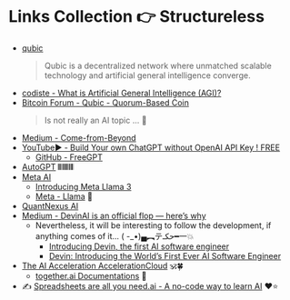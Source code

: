 # Links Collection 👉 Structureless

- [qubic](https://qubic.org/)
    > Qubic is a decentralized network where unmatched scalable technology and artificial general intelligence converge.
- [codiste - What is Artificial General Intelligence (AGI)?](https://www.codiste.com/what-is-artificial-general-intelligence-agi)
- [Bitcoin Forum - Qubic - Quorum-Based Coin](https://bitcointalk.org/index.php?topic=112676.0)
    > Is not really an AI topic ... 🤭
- [Medium - Come-from-Beyond](https://medium.com/@comefrombeyond)
- [YouTube▶️ - Build Your own ChatGPT without OpenAI API Key ! FREE](https://www.youtube.com/watch?v=F_Ocs4N2C78)
    - [GitHub - FreeGPT](https://github.com/ChatTeach/FreeGPT)
- [AutoGPT](https://autogpt.net/) 𝄃𝄃𝄂𝄂𝄀𝄁𝄃𝄂𝄂𝄃
- [Meta AI](https://ai.meta.com/)
    - [Introducing Meta Llama 3](https://ai.meta.com/blog/meta-llama-3/)
    - [Meta - Llama](https://www.llama.com/) 🦙
 - [QuantNexus AI](https://www.quantnexus.ai/)
 - [Medium - DevinAI is an official flop — here’s why](https://medium.com/@enderboy/devinai-is-an-official-flop-heres-why-d75271c560a1)
     - Nevertheless, it will be interesting to follow the development, if anything comes of it... ( -_•)▄︻テحكـ━一💥
         - [Introducing Devin, the first AI software engineer](https://www.cognition.ai/blog/introducing-devin)
         - [Devin: Introducing the World’s First Ever AI Software Engineer](https://opencv.org/blog/devin-ai-software-engineer/)
- [The AI Acceleration AccelerationCloud](https://www.together.ai/) 🕉️🍀
    - [together.ai Documentations](https://docs.together.ai/docs/introduction?_gl=1*12y8adm*_gcl_au*NjQ1ODY5MjA3LjE3MzM4NTQzMjA.) 📙
- ✍ [Spreadsheets are all you need.ai - A no-code way to learn AI](https://spreadsheets-are-all-you-need.ai/index.html) ❤️⭐
